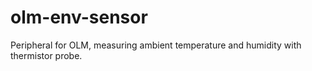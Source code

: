 olm-env-sensor
==============

Peripheral for OLM, measuring ambient temperature and humidity with thermistor probe.
